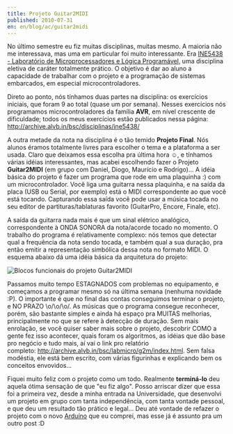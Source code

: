 ```yaml
---
title: Projeto Guitar2MIDI
published: 2010-07-31
en: en/blog/ac/guitar2midi
---
```


No último semestre eu fiz muitas disciplinas, muitas mesmo.
A maioria não me interessava, mas uma em particular foi muito interessante.
Era [INE5438 - Laboratório de Microprocessadores e Lógica Programável][1], uma disciplina eletiva de caráter totalmente prático.
O objetivo é dar ao aluno a capacidade de trabalhar com o projeto e a programação de sistemas embarcados, em especial microcontroladores.

Direto ao ponto, nós tínhamos duas partes na disciplina: os exercícios iniciais, que foram 9 ao total (quase um por semana).
Nesses exercícios nós programamos microcontroladores da família **AVR**, em nível crescente de dificuldade;
todos os meus exercícios estão publicados nessa página: <http://archive.alvb.in/bsc/disciplinas/ine5438/>

A outra metade da nota na disciplina é o tão temido **Projeto Final**.
Nós alunos éramos totalmente livres para escolher o tema e a plataforma a ser usada.
Claro que deixamos essa escolha pra última hora ☺,
e tínhamos várias idéias interessantes, mas acabei escolhendo fazer o Projeto **Guitar2MIDI** (em grupo com Daniel, Diogo, Maurício e Rodrigo)...
A idéia básica do projeto é fazer um programa que rode em uma plaquinha :) com um microcontrolador.
Você liga uma guitarra nessa plaquinha, e na saída da placa (USB ou Serial, por exemplo) está o MIDI correspondente ao que você está tocando.
Capturando essa saída você pode usar a música tocada no seu editor de partituras/tablaturas favorito (GuitarPro, Encore, Finale, etc).

<!--more-->

A saída da guitarra nada mais é que um sinal elétrico analógico, correspondente à ONDA SONORA da nota/acorde tocado no momento.
O trabalho do programa é relativamente complexo: nós temos que detectar qual a frequência da nota sendo tocada,
e também qual a sua duração, pra então emitir a representação simbólica dessa nota no formato MIDI.
O esquema abaixo dá uma idéia básica da arquitetura do projeto:

![Blocos funcionais do projeto Guitar2MIDI](http://archive.alvb.in/bsc/labmicro/g2m/blocos_funcionais.png)

Passamos muito tempo ESTAGNADOS com problemas no equipamento, e começamos a programar mesmo só na última semana (nenhuma novidade :P).
O importante é que no final das contas conseguimos terminar o projeto, e NO PRAZO \\o/\\o/\\o/.
As músicas que o programa consegue reconhecer, porém, são bastante simples e ainda há espaço pra MUITAS melhorias,
principalmente no que se refere à detecção de duração.
Sem mais enrolação, se você quiser saber mais sobre o projeto, descobrir COMO a gente fez isso acontecer, quais foram os algoritmos,
as idéias que dão base pro negócio e tudo mais, aí vai o link pro relatório completo: <http://archive.alvb.in/bsc/labmicro/g2m/index.html>.
Sem falsa modéstia, ele está bem escrito, com várias figurinhas e explicando bem os conceitos envovidos...

Fiquei muito feliz com o projeto como um todo.
Realmente **terminá-lo** deu aquela ótima sensação de que "eu fiz algo".
Posso arriscar dizer que essa foi a primeira vez, desde a minha entrada na Universidade,
que desenvolvi um projeto em grupo com tanta independência, com tanta vontade pessoal, e que deu um resultado tão prático e legal...
Deu até vontade de refazer o projeto com o novo [Arduíno][2] que eu comprei, mas esse já é assunto pra um outro post :D

[1]: <http://www.lisha.ufsc.br/teaching/esl/>
[2]: <http://arduino.cc/>
